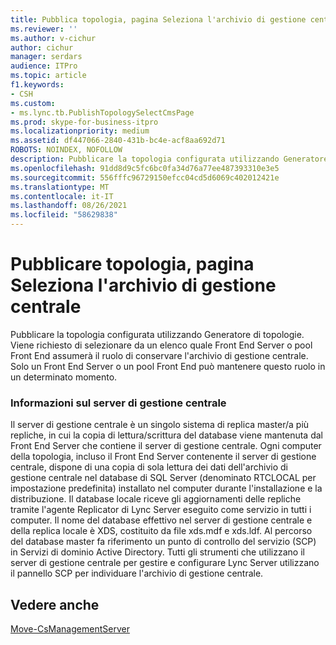```yaml
---
title: Pubblica topologia, pagina Seleziona l'archivio di gestione centrale
ms.reviewer: ''
ms.author: v-cichur
author: cichur
manager: serdars
audience: ITPro
ms.topic: article
f1.keywords:
- CSH
ms.custom:
- ms.lync.tb.PublishTopologySelectCmsPage
ms.prod: skype-for-business-itpro
ms.localizationpriority: medium
ms.assetid: df447066-2840-431b-bc4e-acf8aa692d71
ROBOTS: NOINDEX, NOFOLLOW
description: Pubblicare la topologia configurata utilizzando Generatore di topologie. Viene richiesto di selezionare da un elenco quale Front End Server o pool Front End assumerà il ruolo di conservare l'archivio di gestione centrale. Solo un Front End Server o un pool Front End può mantenere questo ruolo in un determinato momento.
ms.openlocfilehash: 91dd8d9c5fc6bc0fa34d76a77ee487393310e3e5
ms.sourcegitcommit: 556fffc96729150efcc04cd5d6069c402012421e
ms.translationtype: MT
ms.contentlocale: it-IT
ms.lasthandoff: 08/26/2021
ms.locfileid: "58629838"
---
```

# <a name="publish-topology-select-cms-page"></a>Pubblicare topologia, pagina Seleziona l'archivio di gestione centrale
 
Pubblicare la topologia configurata utilizzando Generatore di topologie. Viene richiesto di selezionare da un elenco quale Front End Server o pool Front End assumerà il ruolo di conservare l'archivio di gestione centrale. Solo un Front End Server o un pool Front End può mantenere questo ruolo in un determinato momento. 
  
### <a name="about-the-central-management-server"></a>Informazioni sul server di gestione centrale
Il server di gestione centrale è un singolo sistema di replica master/a più repliche, in cui la copia di lettura/scrittura del database viene mantenuta dal Front End Server che contiene il server di gestione centrale. Ogni computer della topologia, incluso il Front End Server contenente il server di gestione centrale, dispone di una copia di sola lettura dei dati dell'archivio di gestione centrale nel database di SQL Server (denominato RTCLOCAL per impostazione predefinita) installato nel computer durante l'installazione e la distribuzione. Il database locale riceve gli aggiornamenti delle repliche tramite l'agente Replicator di Lync Server eseguito come servizio in tutti i computer. Il nome del database effettivo nel server di gestione centrale e della replica locale è XDS, costituito da file xds.mdf e xds.ldf. Al percorso del database master fa riferimento un punto di controllo del servizio (SCP) in Servizi di dominio Active Directory. Tutti gli strumenti che utilizzano il server di gestione centrale per gestire e configurare Lync Server utilizzano il pannello SCP per individuare l'archivio di gestione centrale.
  
## <a name="see-also"></a>Vedere anche

[Move-CsManagementServer](/powershell/module/skype/move-csmanagementserver?view=skype-ps)